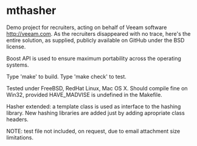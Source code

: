 # mthasher
Demo project for recruiters, acting on behalf of Veeam software http://veeam.com.
As the recruiters disappeared with no trace, here's the entire solution, as supplied, publicly available on GitHub under the BSD license.

Boost API is used to ensure maximum portability across the operating systems.

Type 'make' to build.
Type 'make check' to test.

Tested under FreeBSD, RedHat Linux, Mac OS X.
Should compile fine on Win32, provided HAVE_MADVISE is undefined in the Makefile.

Hasher extended: a template class is used as interface to the hashing library.
New hashing libraries are added just by adding apropriate class headers.

NOTE: test file not included, on request, due to email attachment size limitations.
